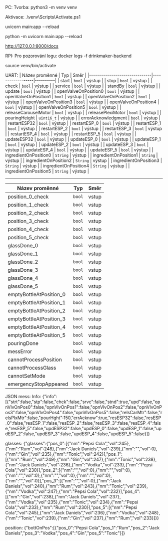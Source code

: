 PC:
Tvorba:
python3 -m venv venv

Aktivace:
.\venv\Scripts\Activate.ps1

uvicorn main:app --reload

python -m uvicorn main:app --reload

http://127.0.0.1:8000/docs


RPI:
Pro pozorování logu:
docker logs -f drinkmaker-backend

source venv/bin/activate



UART:
| Název proměnné                | Typ              | Směr     |
|-------------------------------|------------------|----------|
| start                         | `bool`           | výstup   | 
| stop                          | `bool`           | výstup   | 
| check                         | `bool`           | výstup   | 
| service                       | `bool`           | výstup   | 
| standBy                       | `bool`           | výstup   | 
| update                        | `bool`           | výstup   | 
| openValveOnPosition0          | `bool`           | výstup   | 
| openValveOnPosition1          | `bool`           | výstup   | 
| openValveOnPosition2          | `bool`           | výstup   | 
| openValveOnPosition3          | `bool`           | výstup   | 
| openValveOnPosition4          | `bool`           | výstup   | 
| openValveOnPosition5          | `bool`           | výstup   | 
| releaseCarouselMotor          | `bool`           | výstup   | 
| releasePlexiMotor             | `bool`           | výstup   | 
| pouringHeight                 | `uint16_t`       | výstup   | 
| errorAcknowledgment           | `bool`           | výstup   | 
| restartESP32                  | `bool`           | výstup   | 
| restartESP_0                  | `bool`           | výstup   | 
| restartESP_1                  | `bool`           | výstup   | 
| restartESP_2                  | `bool`           | výstup   | 
| restartESP_3                  | `bool`           | výstup   | 
| restartESP_4                  | `bool`           | výstup   | 
| restartESP_5                  | `bool`           | výstup   | 
| updateESP32                   | `bool`           | výstup   | 
| updateESP_0                   | `bool`           | výstup   | 
| updateESP_1                   | `bool`           | výstup   | 
| updateESP_2                   | `bool`           | výstup   | 
| updateESP_3                   | `bool`           | výstup   | 
| updateESP_4                   | `bool`           | výstup   | 
| updateESP_5                   | `bool`           | výstup   | 
| ingredientOnPosition0         | `String`         | výstup   | 
| ingredientOnPosition1         | `String`         | výstup   | 
| ingredientOnPosition2         | `String`         | výstup   | 
| ingredientOnPosition3         | `String`         | výstup   | 
| ingredientOnPosition4         | `String`         | výstup   | 
| ingredientOnPosition5         | `String`         | výstup   | 

---------------------------------------------------------------
| Název proměnné                | Typ              | Směr     |
|-------------------------------|------------------|----------|
| position_0_check              | `bool`           | vstup    | 
| position_1_check              | `bool`           | vstup    | 
| position_2_check              | `bool`           | vstup    | 
| position_3_check              | `bool`           | vstup    | 
| position_4_check              | `bool`           | vstup    | 
| position_5_check              | `bool`           | vstup    | 
| glassDone_0                   | `bool`           | vstup    | 
| glassDone_1                   | `bool`           | vstup    | 
| glassDone_2                   | `bool`           | vstup    | 
| glassDone_3                   | `bool`           | vstup    | 
| glassDone_4                   | `bool`           | vstup    | 
| glassDone_5                   | `bool`           | vstup    | 
| emptyBottleAtPosition_0       | `bool`           | vstup    | 
| emptyBottleAtPosition_1       | `bool`           | vstup    | 
| emptyBottleAtPosition_2       | `bool`           | vstup    | 
| emptyBottleAtPosition_3       | `bool`           | vstup    | 
| emptyBottleAtPosition_4       | `bool`           | vstup    | 
| emptyBottleAtPosition_5       | `bool`           | vstup    | 
| pouringDone                   | `bool`           | vstup    | 
| messError                     | `bool`           | vstup    | 
| cannotProcessPosition         | `bool`           | vstup    | 
| cannotProcessGlass            | `bool`           | vstup    | 
| cannotSetMode                 | `bool`           | vstup    | 
| emergencyStopAppeared         | `bool`           | vstup    | 

JSON mess:
Info:
{"info":[{"strt":false,"stp":false,"chck":false,"srvc":false,"stnd":true,"upd":false,"opnVlvOnPos0":false,"opnVlvOnPos1":false,"opnVlvOnPos2":false,"opnVlvOnPos3":false,"opnVlvOnPos4":false,"opnVlvOnPos5":false,"relsCarMtr":false,"relsPlxMtr":false,"pourHght":150,"errAcknow":true,"resESP32":false,"resESP_0":false,"resESP_1":false,"resESP_2":false,"resESP_3":false,"resESP_4":false,"resESP_5":false,"updESP32":false,"updESP_0":false,"updESP_1":false,"updESP_2":false,"updESP_3":false,"updESP_4":false,"updESP_5":false}]}

glasses:
{"glasses":{"pos_0":[{"nm":"Pepsi Cola","vol":245},{"nm":"Rum","vol":248},{"nm":"Jack Daniels","vol":239},{"nm":"","vol":0},{"nm":"Gin","vol":235},{"nm":"Tonic","vol":242}],"pos_1":[{"nm":"Rum","vol":249},{"nm":"Gin","vol":247},{"nm":"Tonic","vol":238},{"nm":"Jack Daniels","vol":236},{"nm":"Vodka","vol":233},{"nm":"Pepsi Cola","vol":230}],"pos_2":[{"nm":"","vol":0},{"nm":"","vol":0},{"nm":"","vol":0},{"nm":"","vol":0},{"nm":"","vol":0},{"nm":"","vol":0}],"pos_3":[{"nm":"","vol":0},{"nm":"Jack Daniels","vol":240},{"nm":"Rum","vol":243},{"nm":"Tonic","vol":239},{"nm":"Vodka","vol":247},{"nm":"Pepsi Cola","vol":232}],"pos_4":[{"nm":"Gin","vol":238},{"nm":"Jack Daniels","vol":237},{"nm":"Vodka","vol":235},{"nm":"Tonic","vol":234},{"nm":"Pepsi Cola","vol":233},{"nm":"Rum","vol":230}],"pos_5":[{"nm":"Pepsi Cola","vol":245},{"nm":"Jack Daniels","vol":236},{"nm":"Vodka","vol":248},{"nm":"Tonic","vol":239},{"nm":"Gin","vol":237},{"nm":"Rum","vol":233}]}}

position:
{"bottOnPos":[{"pos_0":"Pepsi Cola","pos_1":"Rum","pos_2":"Jack Daniels","pos_3":"Vodka","pos_4":"Gin","pos_5":"Tonic"}]}